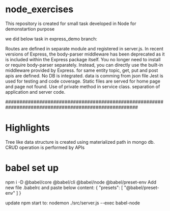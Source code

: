 # node_exercises

This repository is created for small task developed in Node for demonstartion purpose

we did below task in express_demo branch:

Routes are defined in separate module and registered in server.js.
In recent versions of Express, the body-parser middleware has been deprecated as it is included within the Express package itself. You no longer need to install or require body-parser separately. Instead, you can directly use the built-in middleware provided by Express.
for same entity topic, get, put and post apis are defined. No DB is integrated. data is comming from json file
Jest is used for testing and code coverage.
Static files are served for home page and page not found.
Use of private method in service class.
separation of application and server code.

#######################################################################################################

# Highlights

Tree like data structure is created using materialized path in mongo db.
CRUD operation is performed by APIs

# babel set up

npm i -D @babel/core @babel/cli @babel/node @babel/preset-env
Add new file .babelrc and paste below content:
{
"presets": [
"@babel/preset-env"
]
}

update npm start to:
nodemon ./src/server.js --exec babel-node
